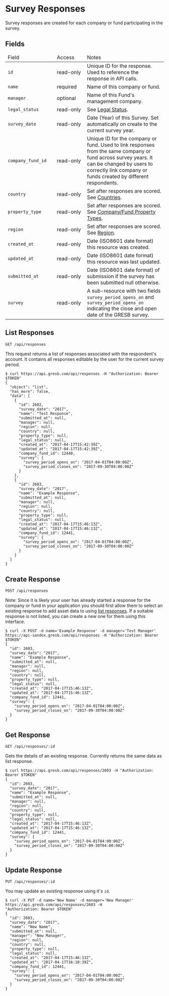 # Survey Responses

Survey responses are created for each company or fund participating in the survey.

## Fields
<table>
  <thead>
    <tr><td width='140'>Field</td><td width='80'>Access</td><td>Notes</td></tr>
  </thead>
  <tbody>
    <tr><td><code>id</code></td><td>read-only</td><td>Unique ID for the response. Used to reference the response in API calls.
    <tr><td><code>name</code></td><td>required</td><td>Name of this company or fund.</td></tr>
    <tr><td><code>manager</code></td><td>optional</td><td>Name of this Fund's management company.</td></tr>
    <tr><td><code>legal_status</code></td><td>read-only</td><td>See <a href="https://www.gresb.com/mocks/lists">Legal Status</a>.</td></tr>
    <tr><td><code>survey_date</code></td><td>read-only</td><td>Date (Year) of this Survey. Set automatically on create to the current survey year.</td></tr>
    <tr><td><code>company_fund_id</code></td><td>read-only</td><td>Unique ID for the company or fund. Used to link responses from the same company or fund across survey years. It can be changed by users to correctly link company or funds created by different respondents.</td></tr>
    <tr><td><code>country</code></td><td>read-only</td><td>Set after responses are scored. See <a href="https://www.gresb.com/mocks/lists">Countries</a>.</td></tr>
    <tr><td><code>property_type</code></td><td>read-only</td><td>Set after responses are scored. See <a href="https://www.gresb.com/mocks/lists">Company/Fund Property Types</a>.</td></tr>
    <tr><td><code>region</code></td><td>read-only</td><td>Set after responses are scored. See <a href="https://api-sandbox.gresb.com/about/lists">Region</a>.</td></tr>
    <tr><td><code>created_at</code></td><td>read-only</td><td>Date (ISO8601 date format) this resource was created.</td></tr>
    <tr><td><code>updated_at</code></td><td>read-only</td><td>Date (ISO8601 date format) this resource was last updated.</td></tr>
    <tr><td><code>submitted_at</code></td><td>read-only</td><td>Date (ISO8601 date format) of submission if the survey has been submitted null otherwise.</td></tr>
    <tr><td><code>survey</code></td><td>read-only</td><td>A sub-resource with two fields <code>survey_period_opens_on</code> and <code>survey_period_opens_on</code> indicating the close and open date of the GRESB survey.</td></tr>
  </tbody>
</table>

## List Responses

`GET /api/responses`

This request returns a list of responses associated with the respondent's account. It contains all responses editable by the user for the current survey period.

```shell
$ curl https://api.gresb.com/api/responses -H "Authorization: Bearer $TOKEN"
{
  "object": "list",
  "has_more": false,
  "data": [
    {
      "id": 2602,
      "survey_date": "2017",
      "name": "Test Response",
      "submitted_at": null,
      "manager": null,
      "region": null,
      "country": null,
      "property_type": null,
      "legal_status": null,
      "created_at": "2017-04-17T15:42:39Z",
      "updated_at": "2017-04-17T15:42:39Z",
      "company_fund_id": 12440,
      "survey": {
        "survey_period_opens_on": "2017-04-01T04:00:00Z",
        "survey_period_closes_on": "2017-09-30T04:00:00Z"
      }
    },
    {
      "id": 2603,
      "survey_date": "2017",
      "name": "Example Response",
      "submitted_at": null,
      "manager": null,
      "region": null,
      "country": null,
      "property_type": null,
      "legal_status": null,
      "created_at": "2017-04-17T15:46:13Z",
      "updated_at": "2017-04-17T15:46:13Z",
      "company_fund_id": 12441,
      "survey": {
        "survey_period_opens_on": "2017-04-01T04:00:00Z",
        "survey_period_closes_on": "2017-09-30T04:00:00Z"
      }
    }
  ]
}
```
## Create Response

`POST /api/responses`

Note: Since it is likely your user has already started a response for the company or fund in your application you should first allow them to select an existing response to add asset data to using <a href="#list-responses">list responses</a>. If a suitable response is not listed, you can create a new one for them using this interface.

```shell
$ curl -X POST -d name='Example Response' -d manager='Test Manager' https://api-sandox.gresb.com/api/responses -H "Authorization: Bearer $TOKEN"
{
  "id": 2603,
  "survey_date": "2017",
  "name": "Example Response",
  "submitted_at": null,
  "manager": null,
  "region": null,
  "country": null,
  "property_type": null,
  "legal_status": null,
  "created_at": "2017-04-17T15:46:13Z",
  "updated_at": "2017-04-17T15:46:13Z",
  "company_fund_id": 12441,
  "survey": {
    "survey_period_opens_on": "2017-04-01T04:00:00Z",
    "survey_period_closes_on": "2017-09-30T04:00:00Z"
  }
}
```

## Get Response

`GET /api/responses/:id`

Gets the details of an existing response. Currently returns the same data as list response.

```shell
$ curl https://api.gresb.com/api/responses/2603 -H "Authorization: Bearer $TOKEN"
{
  "id": 2603,
  "survey_date": "2017",
  "name": "Example Response",
  "submitted_at": null,
  "manager": null,
  "region": null,
  "country": null,
  "property_type": null,
  "legal_status": null,
  "created_at": "2017-04-17T15:46:13Z",
  "updated_at": "2017-04-17T15:46:13Z",
  "company_fund_id": 12441,
  "survey": {
    "survey_period_opens_on": "2017-04-01T04:00:00Z",
    "survey_period_closes_on": "2017-09-30T04:00:00Z"
  }
}
```

## Update Response

`PUT /api/responses/:id`

You may update an existing response using it's `id`.

```shell
$ curl -X PUT -d name='New Name' -d manager='New Manager' https://api.gresb.com/api/responses/2603 -H
"Authorization: Bearer $TOKEN"
{
  "id": 2603,
  "survey_date": "2017",
  "name": "New Name",
  "submitted_at": null,
  "manager": "New Manager",
  "region": null,
  "country": null,
  "property_type": null,
  "legal_status": null,
  "created_at": "2017-04-17T15:46:13Z",
  "updated_at": "2017-04-17T16:10:39Z",
  "company_fund_id": 12441,
  "survey": {
    "survey_period_opens_on": "2017-04-01T04:00:00Z",
    "survey_period_closes_on": "2017-09-30T04:00:00Z"
  }
}
```